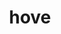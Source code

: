 ---
category: 4-letters
denotation: null
name: hove
reference_link: https://www.etymonline.com/word/hove
root_language: null
root_name: null
title: hove
type: free
word_sums:
- respelling: hove
  sum: 'Hove + '
---